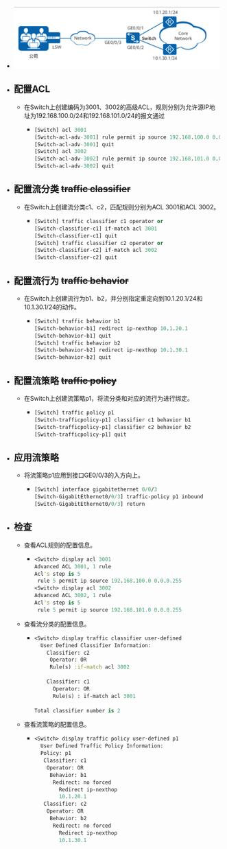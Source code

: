 - ![image.png](../assets/image_1690869967658_0.png)
- ## 配置ACL
	- 在Switch上创建编码为3001、3002的高级ACL，规则分别为允许源IP地址为192.168.100.0/24和192.168.101.0/24的报文通过
		- ```clojure
		  [Switch] acl 3001
		  [Switch-acl-adv-3001] rule permit ip source 192.168.100.0 0.0.0.255
		  [Switch-acl-adv-3001] quit
		  [Switch] acl 3002
		  [Switch-acl-adv-3002] rule permit ip source 192.168.101.0 0.0.0.255
		  [Switch-acl-adv-3002] quit
		  ```
- ## 配置流分类 ~~traffic classifier~~
	- 在Switch上创建流分类c1、c2，匹配规则分别为ACL 3001和ACL 3002。
		- ```clojure
		  [Switch] traffic classifier c1 operator or
		  [Switch-classifier-c1] if-match acl 3001
		  [Switch-classifier-c1] quit
		  [Switch] traffic classifier c2 operator or
		  [Switch-classifier-c2] if-match acl 3002
		  [Switch-classifier-c2] quit
		  ```
- ## 配置流行为 ~~traffic behavior~~
	- 在Switch上创建流行为b1、b2，并分别指定重定向到10.1.20.1/24和10.1.30.1/24的动作。
		- ```clojure
		  [Switch] traffic behavior b1
		  [Switch-behavior-b1] redirect ip-nexthop 10.1.20.1
		  [Switch-behavior-b1] quit
		  [Switch] traffic behavior b2
		  [Switch-behavior-b2] redirect ip-nexthop 10.1.30.1
		  [Switch-behavior-b2] quit
		  ```
- ## 配置流策略 ~~traffic policy~~
	- 在Switch上创建流策略p1，将流分类和对应的流行为进行绑定。
		- ```clojure
		  [Switch] traffic policy p1
		  [Switch-trafficpolicy-p1] classifier c1 behavior b1
		  [Switch-trafficpolicy-p1] classifier c2 behavior b2
		  [Switch-trafficpolicy-p1] quit
		  ```
- ## 应用流策略
	- 将流策略p1应用到接口GE0/0/3的入方向上。
		- ```clojure
		  [Switch] interface gigabitethernet 0/0/3
		  [Switch-GigabitEthernet0/0/3] traffic-policy p1 inbound
		  [Switch-GigabitEthernet0/0/3] return
		  ```
- ## 检查
	- 查看ACL规则的配置信息。
		- ```clojure
		  <Switch> display acl 3001
		  Advanced ACL 3001, 1 rule
		  Acl's step is 5
		   rule 5 permit ip source 192.168.100.0 0.0.0.255
		  <Switch> display acl 3002
		  Advanced ACL 3002, 1 rule
		  Acl's step is 5
		   rule 5 permit ip source 192.168.101.0 0.0.0.255
		  ```
	- 查看流分类的配置信息。
		- ```clojure
		  <Switch> display traffic classifier user-defined
		    User Defined Classifier Information:
		      Classifier: c2
		       Operator: OR
		       Rule(s) :if-match acl 3002
		          
		      Classifier: c1
		        Operator: OR
		        Rule(s) : if-match acl 3001
		  
		  Total classifier number is 2   
		  ```
	- 查看流策略的配置信息。
		- ```clojure
		  <Switch> display traffic policy user-defined p1
		    User Defined Traffic Policy Information:
		    Policy: p1
		     Classifier: c1
		      Operator: OR
		       Behavior: b1
		        Redirect: no forced
		          Redirect ip-nexthop
		          10.1.20.1
		     Classifier: c2
		      Operator: OR
		       Behavior: b2
		        Redirect: no forced
		          Redirect ip-nexthop
		          10.1.30.1
		  ```